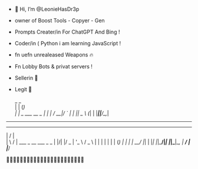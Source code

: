 - 👋 Hi, I’m @LeonieHasDr3p 

- owner of Boost Tools - Copyer - Gen

- Prompts Creater/in For ChatGPT And Bing !

- Coder/in ( Python i am learning JavaScript !

- fn uefn unrealeased Weapons 🔥 

- Fn Lobby Bots & privat servers !

- Sellerin 🤑

- Legit 💯



  _      _           
 | |    (_)          
 | |     _ ___  __ _ 
 | |    | / __|/ _` |
 | |____| \__ \ (_| |
 |______|_|___/\__,_|
                     
                     
---------------------------------------------


  __  __                        
 |  \/  |                       
 | \  / | ___  _ __   ___ _   _ 
 | |\/| |/ _ \| '_ \ / _ \ | | |
 | |  | | (_) | | | |  __/ |_| |
 |_|  |_|\___/|_| |_|\___|\__, |
                           __/ |
                          |___/ 

🤑🤑🤑🤑🤑🤑🤑🤑🤑🤑🤑🤑🤑🤑🤑🤑🤑🤑🤑🤑🤑🤑🤑


